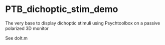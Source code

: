 # PTB_dichoptic_stim_demo
The very base to display dichoptic stimuli using Psychtoolbox on a passive polarized 3D monitor

See doIt.m
